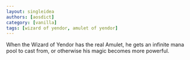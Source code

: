 ```yaml
---
layout: singleidea
authors: [aosdict]
category: [vanilla]
tags: [wizard of yendor, amulet of yendor]
---
```

When the Wizard of Yendor has the real Amulet, he gets an infinite mana pool to cast from, or otherwise his magic becomes more powerful.
